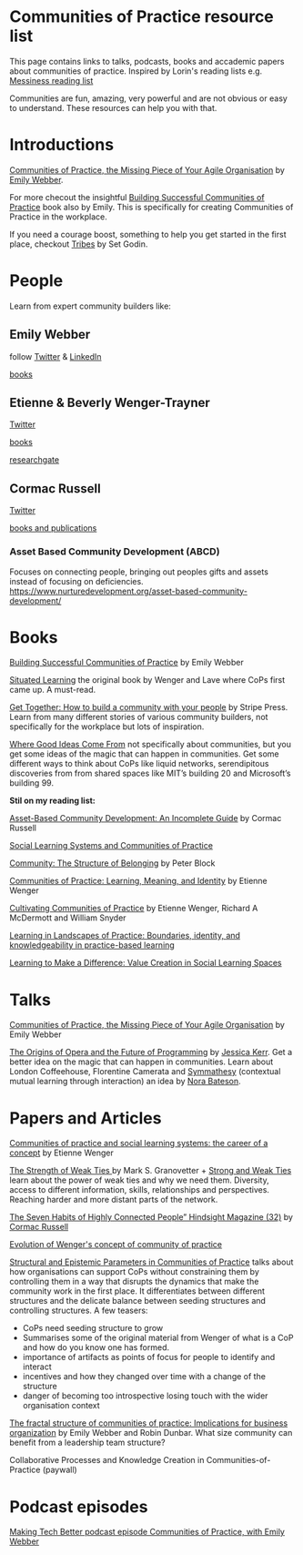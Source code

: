 # Communities of Practice resource list 
This page contains links to talks, podcasts, books and accademic papers about communities of practice. Inspired by Lorin's reading lists e.g. [Messiness reading list](https://github.com/lorin/messiness)

Communities are fun, amazing, very powerful and are not obvious or easy to understand. These resources can help you with that.

# Introductions
[Communities of Practice, the Missing Piece of Your Agile Organisation](https://www.youtube.com/watch?v=9Owrovki73o) by [Emily Webber](https://twitter.com/ewebber).

For more checout the insightful [Building Successful Communities of Practice](https://bookshop.org/books/building-successful-communities-of-practice/9780957491939) book also by Emily. This is specifically for creating Communities of Practice in the workplace.

If you need a courage boost, something to help you get started in the first place, checkout [Tribes](https://www.amazon.com/Tribes-We-Need-You-Lead-ebook) by Set Godin.

# People
Learn from expert community builders like:

## Emily Webber
follow [Twitter](https://twitter.com/ewebber) &
[LinkedIn](https://www.linkedin.com/in/emilywebber/)

[books](https://www.amazon.com/Building-Successful-Communities-Practice-Webber/dp/095749193X)

## Etienne & Beverly Wenger-Trayner
[Twitter](https://twitter.com/wengertrayner)

[books](https://wenger-trayner.com/books/)

[researchgate](https://www.researchgate.net/profile/Etienne-Wenger-Trayner)

## Cormac Russell
[Twitter](https://twitter.com/CormacRussell)

[books and publications](https://www.nurturedevelopment.org/who-we-are/cormac-russell/)

### Asset Based Community Development (ABCD)
Focuses on connecting people, bringing out peoples gifts and assets instead of focusing on deficiencies.
https://www.nurturedevelopment.org/asset-based-community-development/



# Books
[Building Successful Communities of Practice](https://bookshop.org/books/building-successful-communities-of-practice/9780957491939) by Emily Webber

[Situated Learning](https://www.goodreads.com/en/book/show/655464) the original book by Wenger and Lave where CoPs first came up. A must-read.

[Get Together: How to build a community with your people](https://www.amazon.com/Get-Together-build-community-people/dp/1732265194) by Stripe Press. Learn from many different stories of various community builders, not specifically for the workplace but lots of inspiration.

[Where Good Ideas Come From](https://bookshop.org/books/where-good-ideas-come-from-the-natural-history-of-innovation/9781594485381) not specifically about communities, but you get some ideas of the magic that can happen in communities. Get some different ways to think about CoPs like liquid networks, serendipitous discoveries from from shared spaces like MIT’s building 20 and Microsoft’s building 99.

**Stil on my reading list:**

[Asset-Based Community Development: An Incomplete Guide](https://www.amazon.com/gp/product/B09P599177) by Cormac Russell

[Social Learning Systems and Communities of Practice](https://rd.springer.com/book/10.1007/978-1-84996-133-2)

[Community: The Structure of Belonging](https://bookshop.org/books/community-the-structure-of-belonging/9781523095568) by Peter Block

[Communities of Practice: Learning, Meaning, and Identity](https://bookshop.org/books/communities-of-practice-learning-meaning-and-identity-9780521663632/9780521663632) by Etienne Wenger

[Cultivating Communities of Practice](https://bookshop.org/books/cultivating-communities-of-practice-a-guide-to-managing-knowledge/9781578513307) by Etienne Wenger, Richard A McDermott and William Snyder 

[Learning in Landscapes of Practice: Boundaries, identity, and knowledgeability in practice-based learning](https://bookshop.org/books/learning-in-landscapes-of-practice-boundaries-identity-and-knowledgeability-in-practice-based-learning/9781138022195)

[Learning to Make a Difference: Value Creation in Social Learning Spaces](https://bookshop.org/books/learning-to-make-a-difference-value-creation-in-social-learning-spaces/9781108739535)


# Talks
[Communities of Practice, the Missing Piece of Your Agile Organisation](https://www.youtube.com/watch?v=9Owrovki73o) by Emily Webber

[The Origins of Opera and the Future of Programming](https://www.youtube.com/watch?v=wnjGZ4sqxkQ) by [Jessica Kerr](https://twitter.com/jessitron). Get a better idea on the magic that can happen in communities. Learn about London Coffeehouse, Florentine Camerata and [Symmathesy](https://norabateson.wordpress.com/2015/11/03/symmathesy-a-word-in-progress/) (contextual mutual learning through interaction) an idea by [Nora Bateson](https://twitter.com/NoraBateson).


# Papers and Articles
[Communities of practice and social learning systems: the career of a concept](https://wenger-trayner.com/wp-content/uploads/2012/01/09-10-27-CoPs-and-systems-v2.01.pdf) by Etienne Wenger

[The Strength of Weak Ties ](https://www.jstor.org/stable/2776392) by Mark S. Granovetter + [Strong and Weak Ties](https://www.cs.cornell.edu/home/kleinber/networks-book/networks-book-ch03.pdf) learn about the power of weak ties and why we need them. Diversity, access to different information, skills, relationships and perspectives. Reaching harder and more distant parts of the network.

[The Seven Habits of Highly Connected People” Hindsight Magazine (32)](https://www.nurturedevelopment.org/wp-content/uploads/2018/09/6103.pdf) by [Cormac Russell]()

[Evolution of Wenger's concept of community of practice](https://implementationscience.biomedcentral.com/articles/10.1186/1748-5908-4-11)

[Structural and Epistemic Parameters in Communities of Practice](https://www.researchgate.net/publication/247824282_Structural_and_Epistemic_Parameters_in_Communities_of_Practice) talks about how organisations can support CoPs without constraining them by controlling them in a way that disrupts the dynamics that make the community work in the first place. It differentiates between different structures and the delicate balance between seeding structures and controlling structures. A few teasers:
- CoPs need seeding structure to grow
- Summarises some of the original material from Wenger of what is a CoP and how do you know one has formed.
- importance of artifacts as points of focus for people to identify and interact
- incentives and how they changed over time with a change of the structure
- danger of becoming too introspective losing touch with the wider organisation context

[The fractal structure of communities of practice: Implications for business organization](https://www.researchgate.net/publication/341034794_The_fractal_structure_of_communities_of_practice_Implications_for_business_organization) by Emily Webber and Robin Dunbar. What size community can benefit from a leadership team structure?

Collaborative Processes and Knowledge Creation in Communities-of-Practice (paywall)


# Podcast episodes
[Making Tech Better podcast episode Communities of Practice, with Emily Webber](https://www.madetech.com/resources/podcasts/episode-12-emily-webber/)
